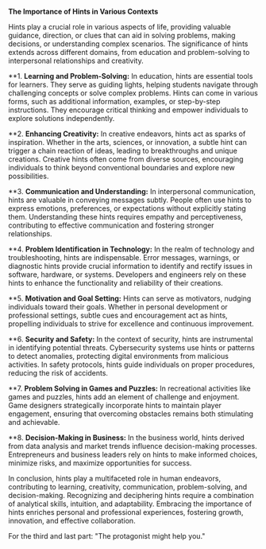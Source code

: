 **The Importance of Hints in Various Contexts**

Hints play a crucial role in various aspects of life, providing valuable guidance, direction, or clues that can aid in solving problems, making decisions, or understanding complex scenarios. The significance of hints extends across different domains, from education and problem-solving to interpersonal relationships and creativity.

**1. **Learning and Problem-Solving:**
In education, hints are essential tools for learners. They serve as guiding lights, helping students navigate through challenging concepts or solve complex problems. Hints can come in various forms, such as additional information, examples, or step-by-step instructions. They encourage critical thinking and empower individuals to explore solutions independently.

**2. **Enhancing Creativity:**
In creative endeavors, hints act as sparks of inspiration. Whether in the arts, sciences, or innovation, a subtle hint can trigger a chain reaction of ideas, leading to breakthroughs and unique creations. Creative hints often come from diverse sources, encouraging individuals to think beyond conventional boundaries and explore new possibilities.

**3. **Communication and Understanding:**
In interpersonal communication, hints are valuable in conveying messages subtly. People often use hints to express emotions, preferences, or expectations without explicitly stating them. Understanding these hints requires empathy and perceptiveness, contributing to effective communication and fostering stronger relationships.

**4. **Problem Identification in Technology:**
In the realm of technology and troubleshooting, hints are indispensable. Error messages, warnings, or diagnostic hints provide crucial information to identify and rectify issues in software, hardware, or systems. Developers and engineers rely on these hints to enhance the functionality and reliability of their creations.

**5. **Motivation and Goal Setting:**
Hints can serve as motivators, nudging individuals toward their goals. Whether in personal development or professional settings, subtle cues and encouragement act as hints, propelling individuals to strive for excellence and continuous improvement.

**6. **Security and Safety:**
In the context of security, hints are instrumental in identifying potential threats. Cybersecurity systems use hints or patterns to detect anomalies, protecting digital environments from malicious activities. In safety protocols, hints guide individuals on proper procedures, reducing the risk of accidents.

**7. **Problem Solving in Games and Puzzles:**
In recreational activities like games and puzzles, hints add an element of challenge and enjoyment. Game designers strategically incorporate hints to maintain player engagement, ensuring that overcoming obstacles remains both stimulating and achievable.

**8. **Decision-Making in Business:**
In the business world, hints derived from data analysis and market trends influence decision-making processes. Entrepreneurs and business leaders rely on hints to make informed choices, minimize risks, and maximize opportunities for success.

In conclusion, hints play a multifaceted role in human endeavors, contributing to learning, creativity, communication, problem-solving, and decision-making. Recognizing and deciphering hints require a combination of analytical skills, intuition, and adaptability. Embracing the importance of hints enriches personal and professional experiences, fostering growth, innovation, and effective collaboration.

For the third and last part: "The protagonist might help you."

